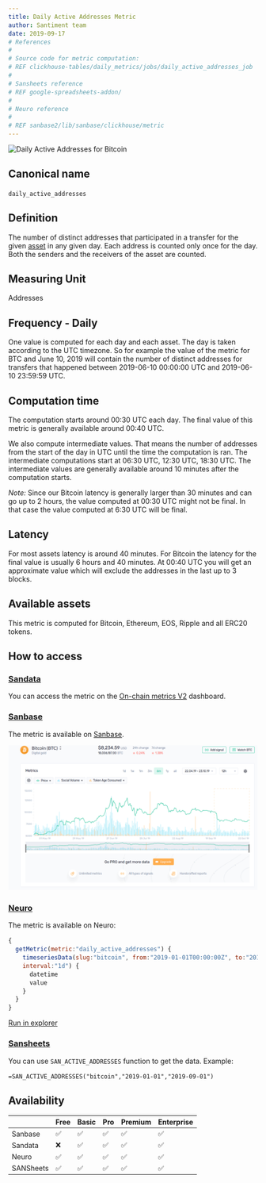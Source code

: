 ```yaml
---
title: Daily Active Addresses Metric
author: Santiment team
date: 2019-09-17
# References
#
# Source code for metric computation:
# REF clickhouse-tables/daily_metrics/jobs/daily_active_addresses_job
#
# Sansheets reference
# REF google-spreadsheets-addon/
#
# Neuro reference
#
# REF sanbase2/lib/sanbase/clickhouse/metric
---
```


![Daily Active Addresses for
Bitcoin](./daa-bitcoin.png)

## Canonical name
`daily_active_addresses`

## Definition

The number of distinct addresses that participated in a transfer for
the given [asset](/asset/) in any given day. Each
address is counted only once for the day. Both the senders and the
receivers of the asset are counted.

## Measuring Unit

Addresses

## Frequency - Daily

One value is computed for each day and each asset. The day is taken
according to the UTC timezone. So for example the value of the metric
for BTC and June 10, 2019 will contain the number of distinct
addresses for transfers that happened between 2019-06-10 00:00:00 UTC
and 2019-06-10 23:59:59 UTC.

## Computation time

The computation starts around 00:30 UTC each day. The final value of
this metric is generally available around 00:40 UTC.

We also compute intermediate values. That means the number of
addresses from the start of the day in UTC until the time the
computation is ran. The intermediate computations start at 06:30 UTC,
12:30 UTC, 18:30 UTC. The intermediate values are generally available
around 10 minutes after the computation starts.

*Note:* Since our Bitcoin latency is generally larger than 30 minutes
and can go up to 2 hours, the value computed at 00:30 UTC might not be
final. In that case the value computed at 6:30 UTC will be final.

## Latency

For most assets latency is around 40 minutes. For Bitcoin the latency
for the final value is usually 6 hours and 40 minutes. At 00:40 UTC
you will get an approximate value which will exclude the addresses in
the last up to 3 blocks.

## Available assets

This metric is computed for Bitcoin, Ethereum, EOS, Ripple and all
ERC20 tokens.

## How to access

### [Sandata](https://data.santiment.net?utm_source=docs)

You can access the metric on the [On-chain metrics
V2](https://data.santiment.net/d/iYmn0EGZk/00-on-chain-metrics-v2?utm_source=docs)
dashboard.

### [Sanbase](https://app.santiment.net?utm_source=docs)

The metric is available on [Sanbase](https://app.santiment.net/?enabledViewOnlySharing=true&from=2019-04-20T21%3A00%3A00.000Z&interval=12h&isShowAnomalies=true&metrics=dailyActiveAddresses&projectId=1538&scale=time&slug=bitcoin&timeRange=6m&title=Bitcoin%20%28BTC%29&to=2019-10-21T21%3A00%3A00.000Z).

![How to access Daily Active Addresses on Sanbase](daa-sanbase.gif)

### [Neuro](https://neuro.santiment.net/)

The metric is available on Neuro:

```js
{
  getMetric(metric:"daily_active_addresses") {
    timeseriesData(slug:"bitcoin", from:"2019-01-01T00:00:00Z", to:"2019-09-01T00:00:00Z",
    interval:"1d") {
      datetime
      value
    }
  }
}

```

[Run in explorer](https://api.santiment.net/graphiql?query=%7B%0A%20%20getMetric(metric%3A%22daily_active_addresses%22)%20%7B%0A%20%20%20%20timeseriesData(slug%3A%22bitcoin%22%2C%20from%3A%222019-01-01T00%3A00%3A00Z%22%2C%20to%3A%222019-09-01T00%3A00%3A00Z%22%2C%0A%20%20%20%20interval%3A%221d%22)%20%7B%0A%20%20%20%20%20%20datetime%0A%20%20%20%20%20%20value%0A%20%20%20%20%7D%0A%20%20%7D%0A%7D&variables=)

### [Sansheets](https://santiment.net/sansheets/)

You can use `SAN_ACTIVE_ADDRESSES` function to get the data. Example:

```
=SAN_ACTIVE_ADDRESSES("bitcoin","2019-01-01","2019-09-01")
```

## Availability

||Free|Basic|Pro|Premium|Enterprise|
|---|---|---|---|---|---|
|Sanbase|:white_check_mark:|:white_check_mark:|:white_check_mark:|:white_check_mark:|:white_check_mark:|
|Sandata|:x:|:white_check_mark:|:white_check_mark:|:white_check_mark:|:white_check_mark:|
|Neuro|:white_check_mark:|:white_check_mark:|:white_check_mark:|:white_check_mark:|:white_check_mark:|
|SANSheets|:white_check_mark:|:white_check_mark:|:white_check_mark:|:white_check_mark:|:white_check_mark:|
